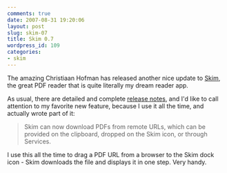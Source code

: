 ```yaml
---
comments: true
date: 2007-08-31 19:20:06
layout: post
slug: skim-07
title: Skim 0.7
wordpress_id: 109
categories:
- skim
---
```


The amazing Christiaan Hofman has released another nice update to [Skim](http://skim-app.sourceforge.net/), the great PDF reader that is quite literally my dream reader app.

As usual, there are detailed and complete [release notes](http://sourceforge.net/project/shownotes.php?group_id=192583&release;_id=535138), and I'd like to call attention to my favorite new feature, because I use it all the time, and actually wrote part of it:

>   Skim can now download PDFs from remote URLs, which can be provided on the clipboard, dropped on the Skim icon, or through Services.

I use this all the time to drag a PDF URL from a browser to the Skim dock icon - Skim downloads the file and displays it in one step. Very handy.
